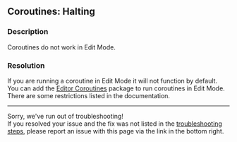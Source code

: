 ## Coroutines: Halting
### Description
Coroutines do not work in Edit Mode.

### Resolution
If you are running a coroutine in Edit Mode it will not function by default.  
You can add the [Editor Coroutines](https://docs.unity3d.com/Packages/com.unity.editorcoroutines@latest) package to run coroutines in Edit Mode. There are some restrictions listed in the documentation.  

---
Sorry, we've run out of troubleshooting!  
If you resolved your issue and the fix was not listed in the [troubleshooting steps](StartCoroutine.md), please report an issue with this page via the link in the bottom right.